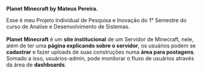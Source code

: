 <b> Planet Minecraft by Mateus Pereira. </b>

Esse é meu Projeto Individual de Pesquisa e Inovação do 1° Semestre do curso de 
Analise e Desenvolvimento de Sistemas.
<br> <br>
<b>Planet Minecraft</b> é um <b>site institucional</b> de um Servidor de Minecraft, nele, além de ter uma <b>página explicando sobre o servidor</b>, os usuários podem se <b>cadastrar</b> e fazer uploads de suas construções numa <b>área para postagens</b>. <br>
Somado a isso, usuários-admin, pode monitorar o fluxo de usuários através da área de <b>dashboards</b>.

